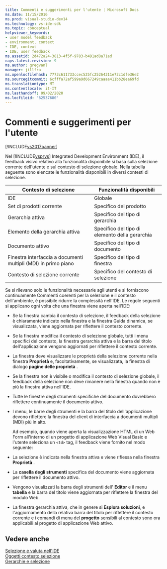 ```yaml
---
title: Commenti e suggerimenti per l'utente | Microsoft Docs
ms.date: 11/15/2016
ms.prod: visual-studio-dev14
ms.technology: vs-ide-sdk
ms.topic: conceptual
helpviewer_keywords:
- user model feedback
- environment, context
- IDE, context
- IDE, user feedback
ms.assetid: 2d472a24-3813-4f5f-9783-b491ad8a71ad
caps.latest.revision: 9
ms.author: gregvanl
manager: jillfra
ms.openlocfilehash: 7773c611733ccec525fc25264311e72c1dfe36e2
ms.sourcegitcommit: 6cfffa72af599a9d667249caaaa411bb28ea69fd
ms.translationtype: MT
ms.contentlocale: it-IT
ms.lasthandoff: 09/02/2020
ms.locfileid: "62537680"
---
```

# <a name="feedback-to-the-user"></a>Commenti e suggerimenti per l'utente
[!INCLUDE[vs2017banner](../../includes/vs2017banner.md)]

Nel [!INCLUDE[vsprvs](../../includes/vsprvs-md.md)] Integrated Development Environment (IDE), il feedback visivo relativo alla funzionalità disponibile si basa sulla selezione corrente dell'utente e sul contesto di selezione globale. Nella tabella seguente sono elencate le funzionalità disponibili in diversi contesti di selezione.  
  
|Contesto di selezione|Funzionalità disponibili|  
|-----------------------|-----------------------------|  
|IDE|Globale|  
|Set di prodotti corrente|Specifico del prodotto|  
|Gerarchia attiva|Specifico del tipo di gerarchia|  
|Elemento della gerarchia attiva|Specifico del tipo di elemento della gerarchia|  
|Documento attivo|Specifico del tipo di documento|  
|Finestra interfaccia a documenti multipli (MDI) in primo piano|Specifico del tipo di finestra|  
|Contesto di selezione corrente|Specifico del contesto di selezione|  
  
 Se si rilevano solo le funzionalità necessarie agli utenti e si forniscono continuamente Commenti coerenti per la selezione e il contesto dell'ambiente, è possibile ridurre la complessità nell'IDE. Le regole seguenti si applicano ogni volta che una finestra viene aperta nell'IDE:  
  
- Se la finestra cambia il contesto di selezione, il feedback della selezione è chiaramente indicato nella finestra e la finestra Guida dinamica, se visualizzata, viene aggiornata per riflettere il contesto corrente.  
  
- Se la finestra modifica il contesto di selezione globale, tutti i menu specifici del contesto, la finestra gerarchia attiva e la barra del titolo dell'applicazione vengono aggiornati per riflettere il contesto corrente.  
  
- La finestra deve visualizzare le proprietà della selezione corrente nella finestra **Proprietà** e, facoltativamente, se visualizzata, la finestra di dialogo **pagine delle proprietà** .  
  
- Se la finestra non è visibile o modifica il contesto di selezione globale, il feedback della selezione non deve rimanere nella finestra quando non è più la finestra attiva nell'IDE.  
  
- Tutte le finestre degli strumenti specifiche del documento dovrebbero riflettere continuamente il documento attivo.  
  
- I menu, le barre degli strumenti e la barra del titolo dell'applicazione devono riflettere la finestra del client di interfaccia a documenti multipli (MDI) più in alto.  
  
  Ad esempio, quando viene aperta la visualizzazione HTML di un Web Form all'interno di un progetto di applicazione Web Visual Basic e l'utente seleziona un `<td>` tag, il feedback viene fornito nel modo seguente:  
  
- La selezione è indicata nella finestra attiva e viene riflessa nella finestra **Proprietà** .  
  
- La **casella degli strumenti** specifica del documento viene aggiornata per riflettere il documento attivo.  
  
- Vengono visualizzati la barra degli strumenti dell' **Editor** e il menu **tabella** e la barra del titolo viene aggiornata per riflettere la finestra del modulo Web.  
  
- La finestra gerarchia attiva, che in genere si **Esplora soluzioni**, e l'aggiornamento della relativa barra del titolo per riflettere il contesto corrente e i comandi di menu del **progetto** sensibili al contesto sono ora applicabili al progetto di applicazione Web attivo.  
  
## <a name="see-also"></a>Vedere anche  
 [Selezione e valuta nell'IDE](../../extensibility/internals/selection-and-currency-in-the-ide.md)   
 [Oggetti contesto selezione](../../extensibility/internals/selection-context-objects.md)   
 [Gerarchie e selezione](../../extensibility/internals/hierarchies-and-selection.md)
